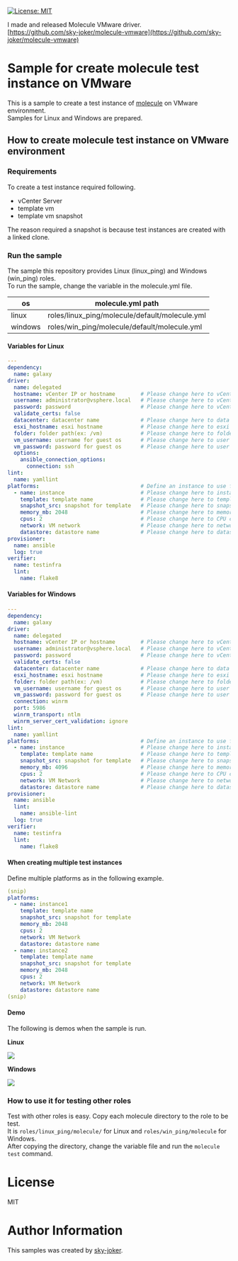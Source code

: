 [![License: MIT](https://img.shields.io/badge/License-MIT-yellow.svg)](https://opensource.org/licenses/MIT)

I made and released Molecule VMware driver.  
[https://github.com/sky-joker/molecule-vmware](https://github.com/sky-joker/molecule-vmware)

# Sample for create molecule test instance on VMware

This is a sample to create a test instance of [molecule](https://molecule.readthedocs.io/en/stable/) on VMware environment.  
Samples for Linux and Windows are prepared.

## How to create molecule test instance on VMware environment

### Requirements

To create a test instance required following.

* vCenter Server
* template vm
* template vm snapshot

The reason required a snapshot is because test instances are created with a linked clone.

### Run the sample

The sample this repository provides Linux (linux_ping) and Windows (win_ping) roles.  
To run the sample, change the variable in the molecule.yml file.

|    os   |               molecule.yml path                |
|---------|------------------------------------------------|
| linux   | roles/linux_ping/molecule/default/molecule.yml |
| windows | roles/win_ping/molecule/default/molecule.yml   |

#### Variables for Linux

```yaml
---
dependency:
  name: galaxy
driver:
  name: delegated
  hostname: vCenter IP or hostname        # Please change here to vCenter IP or hostname.
  username: administrator@vsphere.local   # Please change here to vCenter login username.
  password: password                      # Please change here to vCenter login user password.
  validate_certs: false
  datacenter: datacenter name             # Please change here to data center name to use
  esxi_hostname: esxi hostname            # Please change here to esxi hostname to use
  folder: folder path(ex: /vm)            # Please change here to folder path to save the linked clone.
  vm_username: username for guest os      # Please change here to user name created in the template.(ex: root)
  vm_password: password for guest os      # Please change here to user password in the template.
  options:
    ansible_connection_options:
      connection: ssh
lint:
  name: yamllint
platforms:                                # Define an instance to use for role test.
  - name: instance                        # Please change here to instance name for test.
    template: template name               # Please change here to template name use in the linked clone.
    snapshot_src: snapshot for template   # Please change here to snapshot name of template use in linked clone.
    memory_mb: 2048                       # Please change here to memory size to use.
    cpus: 2                               # Please change here to CPU core count to use.
    network: VM network                   # Please change here to network name to use.
    datastore: datastore name             # Please change here to datastore name to use.
provisioner:
  name: ansible
  log: true
verifier:
  name: testinfra
  lint:
    name: flake8
```

#### Variables for Windows

```yaml
---
dependency:
  name: galaxy
driver:
  name: delegated
  hostname: vCenter IP or hostname        # Please change here to vCenter IP or hostname.
  username: administrator@vsphere.local   # Please change here to vCenter login username.
  password: password                      # Please change here to vCenter login user password.
  validate_certs: false
  datacenter: datacenter name             # Please change here to data center name to use
  esxi_hostname: esxi hostname            # Please change here to esxi hostname to use
  folder: folder path(ex: /vm)            # Please change here to folder path to save the linked clone.
  vm_username: username for guest os      # Please change here to user name created in the template.(ex: administrator)
  vm_password: password for guest os      # Please change here to user password in the template.
  connection: winrm
  port: 5986
  winrm_transport: ntlm
  winrm_server_cert_validation: ignore
lint:
  name: yamllint
platforms:                                # Define an instance to use for role test.
  - name: instance                        # Please change here to instance name for test.
    template: template name               # Please change here to template name use in the linked clone.
    snapshot_src: snapshot for template   # Please change here to snapshot name of template use in linked clone.
    memory_mb: 4096                       # Please change here to memory size to use.
    cpus: 2                               # Please change here to CPU core count to use.
    network: VM Network                   # Please change here to network name to use.
    datastore: datastore name             # Please change here to datastore name to use.
provisioner:
  name: ansible
  lint:
    name: ansible-lint
  log: true
verifier:
  name: testinfra
  lint:
    name: flake8
```

#### When creating multiple test instances

Define multiple platforms as in the following example.

```yaml
(snip)
platforms:
  - name: instance1
    template: template name
    snapshot_src: snapshot for template
    memory_mb: 2048
    cpus: 2
    network: VM Network
    datastore: datastore name
  - name: instance2
    template: template name
    snapshot_src: snapshot for template
    memory_mb: 2048
    cpus: 2
    network: VM Network
    datastore: datastore name
(snip)
```

#### Demo

The following is demos when the sample is run.

**Linux**

[![](images/demo_linux.png)](https://player.vimeo.com/video/363311040?quality=1080p)

**Windows**

[![](images/demo_windows.png)](https://player.vimeo.com/video/362086923?quality=1080p)

### How to use it for testing other roles

Test with other roles is easy.
Copy each molecule directory to the role to be test.  
It is `roles/linux_ping/molecule/` for Linux and `roles/win_ping/molecule` for Windows.  
After copying the directory, change the variable file and run the `molecule test` command.

# License

MIT

# Author Information

This samples was created by [sky-joker](https://github.com/sky-joker).
